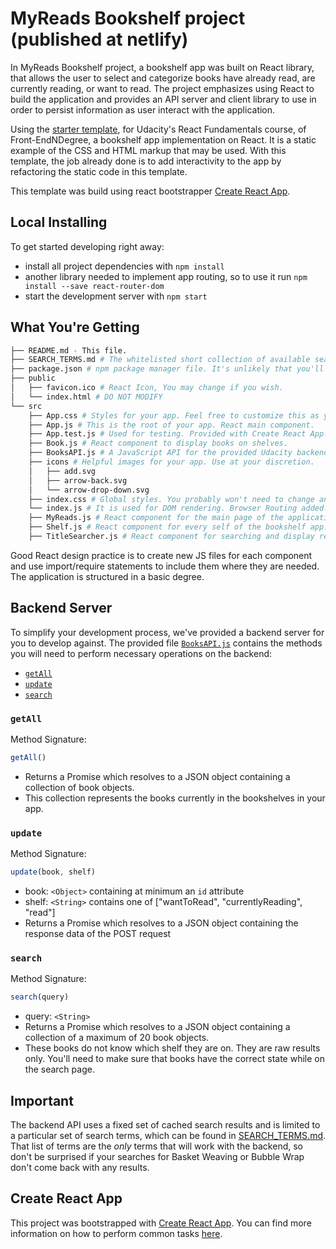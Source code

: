 # MyReads Bookshelf project (published at netlify)

In MyReads Bookshelf project, a bookshelf app was built on React library, that allows the user to select and categorize books have already read, are currently reading, or want to read. The project emphasizes using React to build the application and provides an API server and client library to use in order to persist information as user interact with the application.

Using the [starter template](https://github.com/udacity/reactnd-project-myreads-starter), for Udacity's React Fundamentals course, of Front-EndNDegree, a bookshelf app implementation on React. It is a static example of the CSS and HTML markup that may be used. With this template, the job already done is to add interactivity to the app by refactoring the static code in this template.

This template was build using react bootstrapper [Create React App](https://github.com/facebookincubator/create-react-app).

## Local Installing

To get started developing right away:

* install all project dependencies with `npm install`
* another library needed to implement app routing, so to use it run `npm install --save react-router-dom`
* start the development server with `npm start`

## What You're Getting
```bash
├── README.md - This file.
├── SEARCH_TERMS.md # The whitelisted short collection of available search terms for you to use with your app.
├── package.json # npm package manager file. It's unlikely that you'll need to modify this.
├── public
│   ├── favicon.ico # React Icon, You may change if you wish.
│   └── index.html # DO NOT MODIFY
└── src
    ├── App.css # Styles for your app. Feel free to customize this as you desire.
    ├── App.js # This is the root of your app. React main component.
    ├── App.test.js # Used for testing. Provided with Create React App.
    ├── Book.js # React component to display books on shelves.
    ├── BooksAPI.js # A JavaScript API for the provided Udacity backend. Instructions for the methods are below.
    ├── icons # Helpful images for your app. Use at your discretion.
    │   ├── add.svg
    │   ├── arrow-back.svg
    │   └── arrow-drop-down.svg
    ├── index.css # Global styles. You probably won't need to change anything here.
    └── index.js # It is used for DOM rendering. Browser Routing added.
    ├── MyReads.js # React component for the main page of the application.
    ├── Shelf.js # React component for every self of the bookshelf app.
    ├── TitleSearcher.js # React component for searching and display results.
```

Good React design practice is to create new JS files for each component and use import/require statements to include them where they are needed. The application is structured in a basic degree. 

## Backend Server

To simplify your development process, we've provided a backend server for you to develop against. The provided file [`BooksAPI.js`](src/BooksAPI.js) contains the methods you will need to perform necessary operations on the backend:

* [`getAll`](#getall)
* [`update`](#update)
* [`search`](#search)

### `getAll`

Method Signature:

```js
getAll()
```

* Returns a Promise which resolves to a JSON object containing a collection of book objects.
* This collection represents the books currently in the bookshelves in your app.

### `update`

Method Signature:

```js
update(book, shelf)
```

* book: `<Object>` containing at minimum an `id` attribute
* shelf: `<String>` contains one of ["wantToRead", "currentlyReading", "read"]  
* Returns a Promise which resolves to a JSON object containing the response data of the POST request

### `search`

Method Signature:

```js
search(query)
```

* query: `<String>`
* Returns a Promise which resolves to a JSON object containing a collection of a maximum of 20 book objects.
* These books do not know which shelf they are on. They are raw results only. You'll need to make sure that books have the correct state while on the search page.

## Important
The backend API uses a fixed set of cached search results and is limited to a particular set of search terms, which can be found in [SEARCH_TERMS.md](SEARCH_TERMS.md). That list of terms are the _only_ terms that will work with the backend, so don't be surprised if your searches for Basket Weaving or Bubble Wrap don't come back with any results.

## Create React App

This project was bootstrapped with [Create React App](https://github.com/facebookincubator/create-react-app). You can find more information on how to perform common tasks [here](https://github.com/facebookincubator/create-react-app/blob/master/packages/react-scripts/template/README.md).
